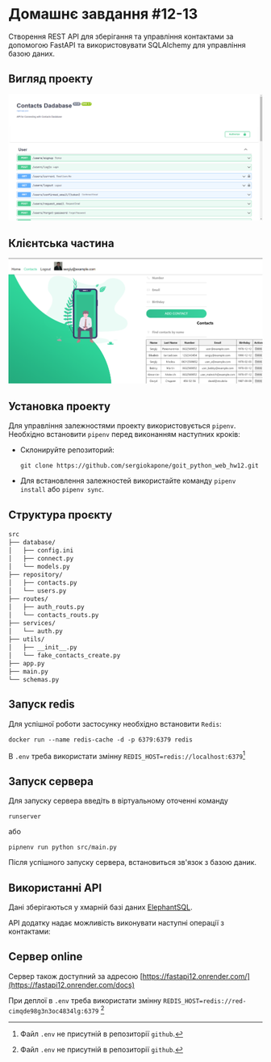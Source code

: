 # Домашнє завдання #12-13

Створення REST API для зберігання та управління контактами за допомогою FastAPI та використовувати SQLAlchemy для управління базою даних.

## Вигляд проекту

![Вигляд проекту](./pictures/view.png)

## Клієнтська частина

![Клієнт](./pictures/client.png)

## Установка проекту

Для управління залежностями проекту використовується `pipenv`. Необхідно встановити `pipenv` перед виконанням наступних кроків:

- Склонируйте репозиторий:

  ```shell
  git clone https://github.com/sergiokapone/goit_python_web_hw12.git
  ```

- Для встановлення залежностей використайте команду `pipenv install` або `pipenv sync`.

## Структура проєкту

```shell
src
├── database/
│   ├── config.ini
│   ├── connect.py
│   └── models.py
├── repository/
│   ├── contacts.py
│   └── users.py
├── routes/
│   ├── auth_routs.py
│   └── contacts_routs.py
├── services/
│   └── auth.py
├── utils/
│   ├── __init__.py
│   └── fake_contacts_create.py
├── app.py
├── main.py
└── schemas.py
```

## Запуск redis

Для успішної роботи застосунку необхідно встановити `Redis`:

```shell
docker run --name redis-cache -d -p 6379:6379 redis
```

В `.env` треба використати змінну `REDIS_HOST=redis://localhost:6379`[^1]

## Запуск сервера

Для запуску сервера введіть в віртуальному оточенні команду

```shell
runserver
```

або

```shell
pipлenv run python src/main.py
```

Після успішного запуску сервера, встановиться зв'язок з базою даник.

## Використанні API

Дані зберігаються у хмарній базі даних [ElephantSQL](https://www.elephantsql.com/).

API додатку надає можливість виконувати наступні операції з контактами:

## Сервер online

Сервер також доступний за адресою [https://fastapi12.onrender.com/](https://fastapi12.onrender.com/docs)

При деплої в `.env` треба використати змінну `REDIS_HOST=redis://red-cimqde98g3n3oc4834lg:6379` [^1]

[^1]: Файл `.env` не присутній в репозиторії `github`.
